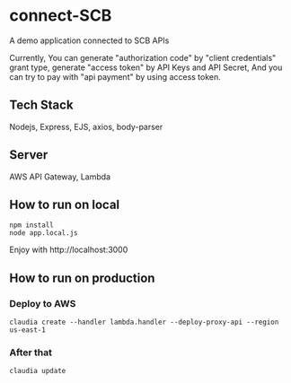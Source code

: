 # connect-SCB
A demo application connected to SCB APIs

Currently, You can generate "authorization code" by "client credentials" grant type, generate "access token" by API Keys and API Secret, And you can try to pay with "api payment" by using access token.

## Tech Stack
Nodejs, Express, EJS, axios, body-parser

## Server
AWS API Gateway, Lambda

## How to run on local
```
npm install
node app.local.js
```
Enjoy with http://localhost:3000

## How to run on production
### Deploy to AWS
```
claudia create --handler lambda.handler --deploy-proxy-api --region us-east-1
```
### After that
```
claudia update
```
